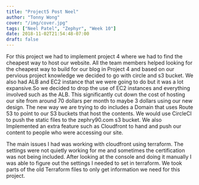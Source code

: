 ```yaml
---
title: "Project5 Post Neel"
author: "Tonny Wong"
cover: "/img/cover.jpg"
tags: ["Neel Patel", "Zephyr", "Week 10"]
date: 2018-11-02T21:54:48-07:00
draft: false
---
```


For this project we had to implement project 4 
where we had to find the cheapest way to host our website. 
All the team members helped looking for the cheapest way to 
build for our blog in Project 4 and based on our pervious project 
knowledge we decided to go with circle and s3 bucket. 
We also had ALB and EC2 instance that we were going to do but it 
was a lot expansive.So we decided to drop the use of EC2 instances
and everything involved such as the ALB. 
This significantly cut down the cost of hosting our site from around 
70 dollars per month to maybe 3 dollars using our new design. 
The new way we are trying to do includes a Domain that uses Route 53 
to point to our S3 buckets that host the contents. 
We would use CircleCI to push the static files to the zephry90.com s3 bucket. 
We also Implemented an extra feature such as Cloudfront to hand and push our 
content to people who were accessing our site.

The main issues I had was working with cloudfront using terraform. 
The settings were not quietly working for me and sometimes the certification 
was not being included. After looking at the console and doing 
it manually I was able to figure out the settings I needed to set in terraform. 
We took parts of the old Terraform files to only get information we need for this project.
